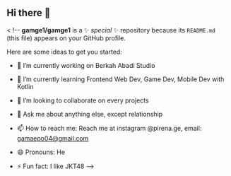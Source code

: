 ## Hi there 👋

<  !--
**gamge1/gamge1** is a ✨ _special_ ✨ repository because its `README.md` (this file) appears on your GitHub profile.

Here are some ideas to get you started:

- 🔭 I’m currently working on Berkah Abadi Studio
- 🌱 I’m currently learning Frontend Web Dev, Game Dev, Mobile Dev with Kotlin
- 👯 I’m looking to collaborate on every projects

- 💬 Ask me about anything else, except relationship
- 📫 How to reach me: Reach me at instagram @pirena.ge, email: gamaepo04@gmail.com
- 😄 Pronouns: He
- ⚡ Fun fact: I like JKT48 
-->
